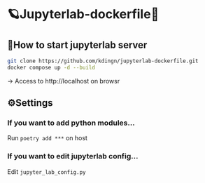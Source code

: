 # 🪐Jupyterlab-dockerfile🐳

## 🚀How to start jupyterlab server

```sh
git clone https://github.com/kdingn/jupyterlab-dockerfile.git
docker compose up -d --build
```
→ Access to http://localhost on browsr

## ⚙Settings
### If you want to add python modules...
Run `poetry add ***` on host

### If you want to edit jupyterlab config...
Edit `jupyter_lab_config.py`
